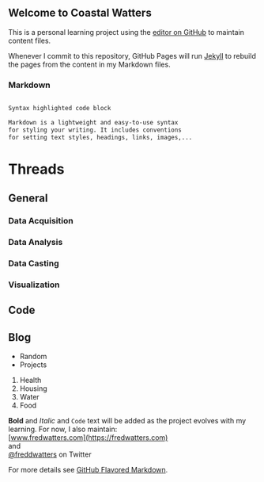 ## Welcome to Coastal Watters

This is a personal learning project using the [editor on GitHub](https://github.com/nursethestrings/nursethestrings.github.io/edit/master/README.md) to maintain content files.

Whenever I commit to this repository, GitHub Pages will run [Jekyll](https://jekyllrb.com/) to rebuild the pages from the content in my Markdown files.

### Markdown
```markdown

Syntax highlighted code block

Markdown is a lightweight and easy-to-use syntax  
for styling your writing. It includes conventions  
for setting text styles, headings, links, images,...

```
# Threads  

## General
  
### Data Acquisition
### Data Analysis
### Data Casting
### Visualization
   
## Code

## Blog

- Random
- Projects

1. Health
2. Housing
3. Water
4. Food


**Bold** and _Italic_ and `Code` text will be added as the project evolves with my learning. For now, I also maintain:  
[www.fredwatters.com](https://fredwatters.com)  
and  
[@freddwatters](http://twitter.com/freddwatters) on Twitter

For more details see [GitHub Flavored Markdown](https://guides.github.com/features/mastering-markdown/).
